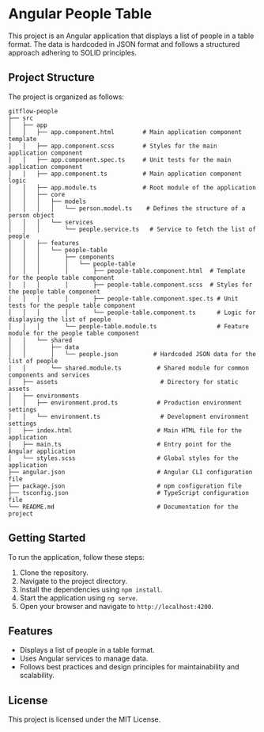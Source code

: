 # Angular People Table

This project is an Angular application that displays a list of people in a table format. The data is hardcoded in JSON format and follows a structured approach adhering to SOLID principles.

## Project Structure

The project is organized as follows:

```
gitflow-people
├── src
│   ├── app
│   │   ├── app.component.html        # Main application component template
│   │   ├── app.component.scss        # Styles for the main application component
│   │   ├── app.component.spec.ts     # Unit tests for the main application component
│   │   ├── app.component.ts          # Main application component logic
│   │   ├── app.module.ts             # Root module of the application
│   │   ├── core
│   │   │   ├── models
│   │   │   │   └── person.model.ts    # Defines the structure of a person object
│   │   │   └── services
│   │   │       └── people.service.ts   # Service to fetch the list of people
│   │   ├── features
│   │   │   └── people-table
│   │   │       ├── components
│   │   │       │   └── people-table
│   │   │       │       ├── people-table.component.html  # Template for the people table component
│   │   │       │       ├── people-table.component.scss  # Styles for the people table component
│   │   │       │       ├── people-table.component.spec.ts # Unit tests for the people table component
│   │   │       │       └── people-table.component.ts      # Logic for displaying the list of people
│   │   │       └── people-table.module.ts                 # Feature module for the people table component
│   │   └── shared
│   │       ├── data
│   │       │   └── people.json          # Hardcoded JSON data for the list of people
│   │       └── shared.module.ts          # Shared module for common components and services
│   ├── assets                             # Directory for static assets
│   ├── environments
│   │   ├── environment.prod.ts           # Production environment settings
│   │   └── environment.ts                 # Development environment settings
│   ├── index.html                        # Main HTML file for the application
│   ├── main.ts                           # Entry point for the Angular application
│   └── styles.scss                       # Global styles for the application
├── angular.json                          # Angular CLI configuration file
├── package.json                          # npm configuration file
├── tsconfig.json                         # TypeScript configuration file
└── README.md                             # Documentation for the project
```

## Getting Started

To run the application, follow these steps:

1. Clone the repository.
2. Navigate to the project directory.
3. Install the dependencies using `npm install`.
4. Start the application using `ng serve`.
5. Open your browser and navigate to `http://localhost:4200`.

## Features

- Displays a list of people in a table format.
- Uses Angular services to manage data.
- Follows best practices and design principles for maintainability and scalability.

## License

This project is licensed under the MIT License.